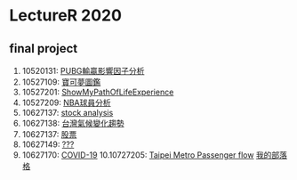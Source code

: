 # LectureR 2020
## final project
1. 10520131: [PUBG輸贏影響因子分析](https://github.com/DONX3/10520131_hw)
2. 10527109: [寶可夢圖鑑](https://github.com/MBHAO/R-final---Pokedex)
2. 10527201: [ShowMyPathOfLifeExperience](https://github.com/flygonty/R_Class)
4. 10527209: [NBA球員分析](https://github.com/KaiHsu0326/R_finalProject)
5. 10627137: [stock analysis](https://github.com/ipwefpo/R_final-project)
6. 10627138: [台灣氣候變化趨勢](https://github.com/DZWDongZhuWorks/R_FinalPrinject)
7. 10627137: [股票](https://github.com/ipwefpo/R_final-project)
8. 10627149: [???](https://github.com/skylight0306/R-Design-Project)
9. 10627170: [COVID-19](https://github.com/mingruWang/R-luanguage)
10.10727205: [Taipei Metro Passenger flow](https://github.com/Teng-Hung-Yi/final_project)
[我的部落格](http://blog.csdn.net/guodongxiaren "懸停顯示")  

